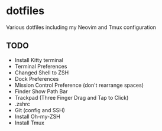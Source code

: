 # dotfiles
Various dotfiles including my Neovim and Tmux configuration

## TODO
- Install Kitty terminal
- Terminal Preferences
- Changed Shell to ZSH
- Dock Preferences
- Mission Control Preference (don't rearrange spaces)
- Finder Show Path Bar
- Trackpad (Three Finger Drag and Tap to Click) 
- .zshrc
- Git (config and SSH)
- Install Oh-my-ZSH
- Install Tmux
